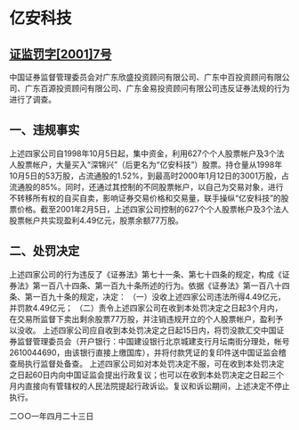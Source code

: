 # 亿安科技

## [证监罚字[2001]7号](http://www.csrc.gov.cn/pub/zjhpublic/G00306212/200804/t20080418_22544.htm)


中国证券监督管理委员会对广东欣盛投资顾问有限公司、广东中百投资顾问有限公司、广东百源投资顾问有限公司、广东金易投资顾问有限公司违反证券法规的行为进行了调查。

## 一、违规事实
上述四家公司自1998年10月5日起，集中资金，利用627个个人股票帐户及3个法人股票帐户，大量买入“深锦兴”（后更名为“亿安科技”）股票。持仓量从1998年10月5日的53万股，占流通股的1.52%，到最高时2000年1月12日的3001万股，占流通股的85%。同时，还通过其控制的不同股票帐户，以自己为交易对象，进行不转移所有权的自买自卖，影响证券交易价格和交易量，联手操纵“亿安科技”的股票价格。截至2001年2月5日，上述四家公司控制的627个个人股票帐户及3个法人股票帐户共实现盈利4.49亿元，股票余额77万股。

## 二、处罚决定
上述四家公司的行为违反了《证券法》第七十一条、第七十四条的规定，构成《证券法》第一百八十四条、第一百九十条所述的行为。依据《证券法》第一百八十四条、第一百九十条的规定，决定：
（一）没收上述四家公司违法所得4.49亿元，并罚款4.49亿元；
（二）责令上述四家公司在收到本处罚决定之日起3个月内，在交易所监督下卖出剩余股票77万股，并注销违规开立的个人股票帐户，盈利予以没收。 上述四家公司应自收到本处罚决定之日起15日内，将罚没款汇交中国证券监督管理委员会（开户银行：中国建设银行北京城建支行月坛南街分理处，帐号2610044690，由该银行直接上缴国库），并将付款凭证的复印件送中国证监会稽查局执行监督处备查。
上述四家公司如对本处罚决定不服，可在收到本处罚决定之日起60日内向中国证监会提出行政复议；也可以在收到本处罚决定之日起三个月内直接向有管辖权的人民法院提起行政诉讼。复议和诉讼期间，上述决定不停止执行。

二○○一年四月二十三日
